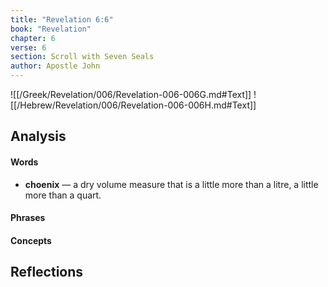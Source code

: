 ```yaml
---
title: "Revelation 6:6"
book: "Revelation"
chapter: 6
verse: 6
section: Scroll with Seven Seals
author: Apostle John
---
```

![[/Greek/Revelation/006/Revelation-006-006G.md#Text]]
![[/Hebrew/Revelation/006/Revelation-006-006H.md#Text]]

## Analysis

#### Words
- **choenix** — a dry volume measure that is a little more than a litre, a little more than a quart.

#### Phrases

#### Concepts

## Reflections
